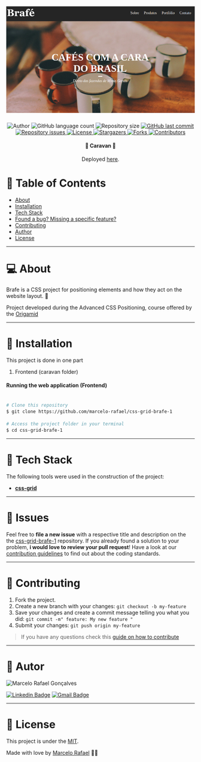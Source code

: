 
<h1 align="center">
    <img alt="brafe-1" title="#brafe-1" src=".github/brafe1.png" />
</h1>


<p align="center">
  <img alt="Author" src="https://img.shields.io/badge/author-Marcelo%20Rafael-informational?style=flat-square">
	
  <img alt="GitHub language count" src="https://img.shields.io/github/languages/count/marcelo-rafael/css-grid-brafe-1?color=informational">

  <img alt="Repository size" src="https://img.shields.io/github/repo-size/marcelo-rafael/css-grid-brafe-1?color=informational">
  
  <a href="https://github.com/marcelo-rafael/css-grid-brafe-1/commits/master">
    <img alt="GitHub last commit" src="https://img.shields.io/github/last-commit/marcelo-rafael/css-grid-brafe-1?color=informational">
  </a>

  <a href="https://github.com/marcelo-rafael/css-grid-brafe-1/issues">
    <img alt="Repository issues" src="https://img.shields.io/github/issues/marcelo-rafael/css-grid-brafe-1?color=informational">
  </a>

  <a href="https://github.com/marcelo-rafael/css-grid-brafe-1/blob/master/LICENSE.md">
    <img alt="License" src="https://img.shields.io/badge/license-MIT-informational">
  <a>
   
   <a href="https://github.com/marcelo-rafael/css-grid-brafe-1/stargazers">
    <img alt="Stargazers" src="https://img.shields.io/github/stars/marcelo-rafael/css-grid-brafe-1?style=flat-square?color=informational">
  </a>
  
  <a href="https://github.com/marcelo-rafael/css-grid-brafe-1/stargazers">
    <img alt="Forks" src="https://img.shields.io/github/forks/marcelo-rafael/css-grid-brafe-1?style=flat-square?color=informational">
  </a>
  
  <a href="https://github.com/marcelo-rafael/css-grid-brafe-1/stargazers">
    <img alt="Contributors" src="https://img.shields.io/github/contributors/marcelo-rafael/css-grid-brafe-1?style=flat-square&color=informational">
  </a>
</p>

<h4 align="center"> 
	🚧  Caravan 🚧
</h4>
<p align="center">Deployed <a href="https://marcelo-rafael.github.io/css-grid-brafe-1/">here</a>.</p>

# :pushpin: Table of Contents

* [About](#computer-about)
* [Installation](#construction_worker-installation)
* [Tech Stack](#rocket-tech-stack)
* [Found a bug? Missing a specific feature?](#bug-issues)
* [Contributing](#tada-contributing)
* [Author](#man-author)
* [License](#closed_book-license)

---

# :computer: About

Brafe is a CSS project for positioning elements and how they act on the website layout.
 💜

Project developed during the Advanced CSS Positioning, course offered by the [Origamid](https://www.origamid.com/curso/css-avancado-posicionamento)

---

# :construction_worker: Installation


This project is done in one part

1. Frontend (caravan folder)

#### Running the web application (Frontend)

```bash

# Clone this repository
$ git clone https://github.com/marcelo-rafael/css-grid-brafe-1

# Access the project folder in your terminal
$ cd css-grid-brafe-1


```

---

# :rocket: Tech Stack

The following tools were used in the construction of the project:

-   **[css-grid](https://www.w3schools.com/css/css_grid.asp)**

---

# :bug: Issues

Feel free to **file a new issue** with a respective title and description on the the [css-grid-brafe-1](https://github.com/marcelo-rafael/css-grid-brafe-1/issues) repository. If you already found a solution to your problem, **i would love to review your pull request**! Have a look at our [contribution guidelines](https://github.com/marcelo-rafael/css-grid-brafe-1/blob/master/CONTRIBUTING.md) to find out about the coding standards.

---

# :tada: Contributing

1. Fork the project.
2. Create a new branch with your changes: `git checkout -b my-feature`
3. Save your changes and create a commit message telling you what you did: `git commit -m" feature: My new feature "`
4. Submit your changes: `git push origin my-feature`
> If you have any questions check this [guide on how to contribute](./CONTRIBUTING.md)

---

# :man: Autor

<img  border-radius="50px" src="https://avatars0.githubusercontent.com/u/29902777?s=460&u=61d43667f33a45eb000a2af216e4abeb2d4a6717&v=4" width="100px" alt="Marcelo Rafael Gonçalves"/>

[![Linkedin Badge](https://img.shields.io/badge/-Marcelo-blue?style=flat-square&logo=Linkedin&logoColor=white&link=https://www.linkedin.com/in/marcelo-rafael-gonçalves/)](https://www.linkedin.com/in/marcelo-rafael-gonçalves/) 
[![Gmail Badge](https://img.shields.io/badge/-marcelo.rafael.goncalves@gmail.com-c14438?style=flat-square&logo=Gmail&logoColor=white&link=mailto:marcelo.rafael.goncalves@gmail.com)](mailto:marcelo.rafael.goncalves@gmail.com)

---

# :closed_book: License

This project is under the [MIT](./LICENSE).


Made with love by [Marcelo Rafael](https://github.com/marcelo-rafael) 💜🚀
